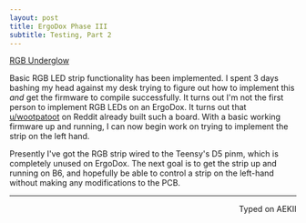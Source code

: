 ```yaml
---
layout: post
title: ErgoDox Phase III
subtitle: Testing, Part 2
---
```


<a class="embedly-card" href="https://gfycat.com/RedVainIberianemeraldlizard">RGB Underglow</a>
<script async src="//cdn.embedly.com/widgets/platform.js" charset="UTF-8"></script>

Basic RGB LED strip functionality has been implemented. I spent 3 days bashing my head against my desk trying to figure out how to implement this _and_ get the firmware to compile successfully. It turns out I'm not the first person to implement RGB LEDs on an ErgoDox. It turns out that [u/wootpatoot](https://www.reddit.com/user/wootpatoot) on Reddit already built such a board. With a basic working firmware up and running, I can now begin work on trying to implement the strip on the left hand. 

Presently I've got the RGB strip wired to the Teensy's D5 pinm, which is completely unused on ErgoDox. The next goal is to get the strip up and running on B6, and hopefully be able to control a strip on the left-hand without making any modifications to the PCB.

---
<p align="right">Typed on AEKII</p>
